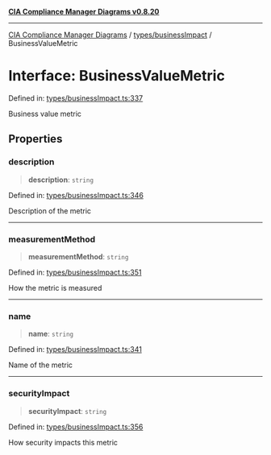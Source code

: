 [**CIA Compliance Manager Diagrams v0.8.20**](../../../README.md)

***

[CIA Compliance Manager Diagrams](../../../modules.md) / [types/businessImpact](../README.md) / BusinessValueMetric

# Interface: BusinessValueMetric

Defined in: [types/businessImpact.ts:337](https://github.com/Hack23/cia-compliance-manager/blob/9180e2700dca841f6711d7243c036db4de73db57/src/types/businessImpact.ts#L337)

Business value metric

## Properties

### description

> **description**: `string`

Defined in: [types/businessImpact.ts:346](https://github.com/Hack23/cia-compliance-manager/blob/9180e2700dca841f6711d7243c036db4de73db57/src/types/businessImpact.ts#L346)

Description of the metric

***

### measurementMethod

> **measurementMethod**: `string`

Defined in: [types/businessImpact.ts:351](https://github.com/Hack23/cia-compliance-manager/blob/9180e2700dca841f6711d7243c036db4de73db57/src/types/businessImpact.ts#L351)

How the metric is measured

***

### name

> **name**: `string`

Defined in: [types/businessImpact.ts:341](https://github.com/Hack23/cia-compliance-manager/blob/9180e2700dca841f6711d7243c036db4de73db57/src/types/businessImpact.ts#L341)

Name of the metric

***

### securityImpact

> **securityImpact**: `string`

Defined in: [types/businessImpact.ts:356](https://github.com/Hack23/cia-compliance-manager/blob/9180e2700dca841f6711d7243c036db4de73db57/src/types/businessImpact.ts#L356)

How security impacts this metric
